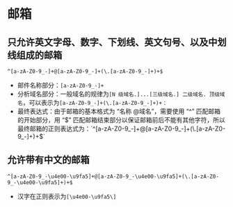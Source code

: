 # 邮箱

## 只允许英文字母、数字、下划线、英文句号、以及中划线组成的邮箱

    ^[a-zA-Z0-9_-]+@[a-zA-Z0-9_-]+(\.[a-zA-Z0-9_-]+)+$

-   邮件名称部分：`[a-zA-Z0-9_-]+`
-   分析域名部分：一般域名的规律为`[N 级域名.]...[三级域名.] 二级域名. 顶级域名`，可以表示为`[a-zA-Z0-9_-]+(\.[a-zA-Z0-9_-]+)+：`
-   最终表达式：由于邮箱的基本格式为 “名称 @域名”，需要使用 “^” 匹配邮箱的开始部分，用 “$” 匹配邮箱结束部分以保证邮箱前后不能有其他字符，所以最终邮箱的正则表达式为：`^[a-zA-Z0-9_-]+@[a-zA-Z0-9_-]+(\.[a-zA-Z0-9_-]+)+$`

## 允许带有中文的邮箱

    ^[a-zA-Z0-9_-\u4e00-\u9fa5]+@[a-zA-Z0-9_-\u4e00-\u9fa5]+(\.[a-zA-Z0-9_-\u4e00-\u9fa5]+)+$

-   汉字在正则表示为`[\u4e00-\u9fa5\]`
